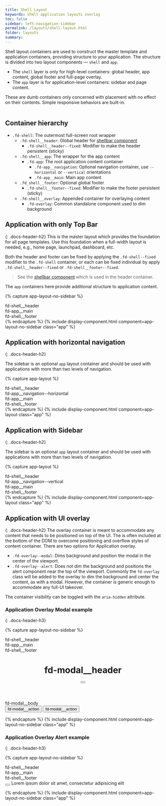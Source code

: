 ```yaml
---
title: Shell Layout
keywords: shell application layouts overlay
toc: false
sidebar: left-navigation-sidebar
permalink: /layouts/shell-layout.html
folder: layouts
summary:
---
```


Shell layout containers are used to construct the master template and application containers, providing structure to your application. The structure is divided into two layout components — `shell` and `app`.

- The `shell` layer is only for high-level containers: global header, app content, global footer and full-page overlay.
- The `app` layer is for application-level containers: sidebar and page content.

These are dumb containers only concerned with placement with no effect on their contents. Simple responsive behaviors are built-in.
<br><br>

## Container hierarchy

* `.fd-shell`: The outermost full-screen root wrapper
    * `.fd-shell__header`: Global header for [shellbar component]({{base.siteurl}}/components/shellbar.html)
        * `.fd-shell__header--fixed`: Modifier to make the header persistent (sticky)
    * `.fd-shell__app`: The wrapper for the app content
        * `.fd-app`: The root application content container
            * `.fd-app__navigation`: Optional navigation container, use `--horizontal` or `--vertical` orientations
            * `.fd-app__main`: Main app content
    * `.fd_shell__footer`: Optional global footer
        * `.fd-shell__footer--fixed`: Modifier to make the footer persistent (sticky)
    * `.fd-shell__overlay`: Appended container for overlaying content
        * `.fd-overlay`: Common standalone component used to dim background

## Application with only Top Bar
{: .docs-header-h2}
This is the master layout which provides the foundation for all page templates. Use this foundation when a full-width layout is needed, e.g., home page, launchpad, dashboard, etc.

Both the header and footer can be fixed by applying the `.fd-shell--fixed` modifier to the `.fd-shell` container, or each can be fixed individual by apply `.fd-shell__header--fixed` or `.fd-shell__footer--fixed`.

> See the [shellbar component]({{base.siteurl}}/components/shellbar.html) which is used in the header container.

The `app` containers here provide additional structure to application content.

{% capture app-layout-no-sidebar %}
<div class="fd-shell fd-shell--fundamentals">
    <div class="fd-shell__header">
        fd-shell__header
    </div>
    <div class="fd-shell__app">
        <div class="fd-app">
            <main class="fd-app__main">
                fd-app__main
            </main>
        </div>
    </div>
    <div class="fd-shell__footer">
        fd-shell__footer
    </div>
</div>
{% endcapture %}
{% include display-component.html component=app-layout-no-sidebar class="app" %}


## Application with horizontal navigation
{: .docs-header-h2}

The sidebar is an optional `app` layout container and should be used with applications with more than two levels of navigation.

{% capture app-layout %}
<div class="fd-shell fd-shell--fundamentals">
    <div class="fd-shell__header">
        fd-shell__header
    </div>
    <div class="fd-shell__app">
        <div class="fd-app">
            <div class="fd-app__navigation fd-app__navigation--horizontal">
                fd-app__navigation--horizontal
            </div>
            <main class="fd-app__main">
                fd-app__main
            </main>
        </div>
    </div>
    <div class="fd-shell__footer">
        fd-shell__footer
    </div>
</div>
{% endcapture %}
{% include display-component.html component=app-layout class="app" %}

## Application with Sidebar
{: .docs-header-h2}

The sidebar is an optional `app` layout container and should be used with applications with more than two levels of navigation.

{% capture app-layout %}
<div class="fd-shell fd-shell--fundamentals">
    <div class="fd-shell__header">
        fd-shell__header
    </div>
    <div class="fd-shell__app">
        <div class="fd-app">
            <div class="fd-app__navigation fd-app__navigation--vertical">
                fd-app__navigation--vertical
            </div>
            <main class="fd-app__main">
                fd-app__main
            </main>
        </div>
    </div>
    <div class="fd-shell__footer">
        fd-shell__footer
    </div>
</div>
{% endcapture %}
{% include display-component.html component=app-layout class="app" %}

## Application with UI overlay
{: .docs-header-h2}
The overlay container is meant to accommodate any content that needs to be positioned on top of the UI. The is often included at the bottom of the DOM to overcome positioning and overflow styles of content container.
There are two options for Application overlay.

- `.fd-overlay--modal`: Dims background and position the modal in the center of the viewport.
- `.fd-overlay--alert`: Does not dim the background and positions the alert component near the top of the viewport.
Commonly the `fd-overlay` class will be added to the overlay to dim the background and center the content, as with a modal. However, the container is generic enough to accommodate any full-UI takeover.

The container visibility can be toggled with the `aria-hidden` attribute.

### Application Overlay Modal example
{: .docs-header-h3}

{% capture app-layout-no-sidebar %}
<div class="fd-shell fd-shell--fundamentals">
    <div class="fd-shell__header">
        fd-shell__header
    </div>
    <div class="fd-shell__app">
        <div class="fd-app">
            <main class="fd-app__main">
                fd-app__main
            </main>
        </div>
    </div>
    <div class="fd-shell__footer">
        fd-shell__footer
    </div>
    <div class="fd-shell__overlay fd-overlay fd-overlay--modal" aria-hidden="false">
        <div class="fd-modal" role="dialog">
          <div class="fd-modal__content" role="document">
              <header class="fd-modal__header">
                  <h1 class="fd-modal__title">fd-modal__header</h1>
                  <button class="fd-button--light fd-modal__close"></button>
              </header>
              <div class="fd-modal__body">
                  fd-modal__body
              </div>
              <footer class="fd-modal__footer">
                <div class="fd-modal__actions">
                  <button class=" fd-button--light">fd-modal__action</button>
                  <button class=" fd-button">fd-modal__action</button>
                </div>
                </footer>
          </div>
        </div>
    </div>
</div>



{% endcapture %}
{% include display-component.html component=app-layout-no-sidebar class="app" %}

### Application Overlay Alert example
{: .docs-header-h3}

{% capture app-layout-no-sidebar %}
<div class="fd-shell fd-shell--fundamentals">
    <div class="fd-shell__header">
        fd-shell__header
    </div>
    <div class="fd-shell__app">
        <div class="fd-app">
            <main class="fd-app__main">
                fd-app__main
            </main>
        </div>
    </div>
    <div class="fd-shell__footer">
        fd-shell__footer
    </div>
    <div class="fd-shell__overlay fd-overlay fd-overlay--alert" aria-hidden="false">
        <div class="fd-alert fd-alert--warning fd-alert--dismissible" role="alert" id="4Nolz351">
          <button class="fd-alert__close" aria-controls="4Nolz351" aria-label="Close"></button>
          Lorem ipsum dolor sit amet, consectetur adipisicing elit
        </div>
    </div>
</div>



{% endcapture %}
{% include display-component.html component=app-layout-no-sidebar class="app" %}
